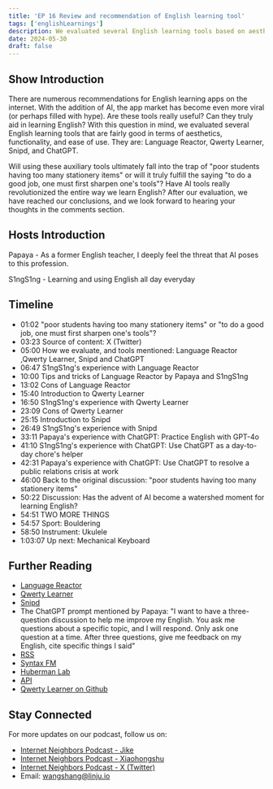 ```yaml
---
title: 'EP 16 Review and recommendation of English learning tool'
tags: ['englishLearnings']
description: We evaluated several English learning tools based on aesthetics, functionality, and ease of use, and discussed the importance of these tools for learning English
date: 2024-05-30
draft: false
---
```


## Show Introduction

There are numerous recommendations for English learning apps on the internet. With the addition of AI, the app market has become even more viral (or perhaps filled with hype). Are these tools really useful? Can they truly aid in learning English? With this question in mind, we evaluated several English learning tools that are fairly good in terms of aesthetics, functionality, and ease of use. They are: Language Reactor, Qwerty Learner, Snipd, and ChatGPT.

Will using these auxiliary tools ultimately fall into the trap of "poor students having too many stationery items" or will it truly fulfill the saying "to do a good job, one must first sharpen one's tools"? Have AI tools really revolutionized the entire way we learn English? After our evaluation, we have reached our conclusions, and we look forward to hearing your thoughts in the comments section.

## Hosts Introduction

Papaya - As a former English teacher, I deeply feel the threat that AI poses to this profession.

S1ngS1ng - Learning and using English all day everyday

## Timeline

- 01:02 "poor students having too many stationery items" or "to do a good job, one must first sharpen one's tools"?
- 03:23 Source of content: X (Twitter)
- 05:00 How we evaluate, and tools mentioned: Language Reactor ,Qwerty Learner, Snipd and ChatGPT
- 06:47 S1ngS1ng's experience with Language Reactor
- 10:00 Tips and tricks of Language Reactor by Papaya and S1ngS1ng
- 13:02 Cons of Language Reactor
- 15:40 Introduction to Qwerty Learner
- 16:50 S1ngS1ng's experience with Qwerty Learner
- 23:09 Cons of Qwerty Learner
- 25:15 Introduction to Snipd
- 26:49 S1ngS1ng's experience with Snipd
- 33:11 Papaya's experience with ChatGPT: Practice English with GPT-4o
- 41:10 S1ngS1ng's experience with ChatGPT: Use ChatGPT as a day-to-day chore's helper
- 42:31 Papaya's experience with ChatGPT: Use ChatGPT to resolve a public relations crisis at work
- 46:00 Back to the original discussion: "poor students having too many stationery items"
- 50:22 Discussion: Has the advent of AI become a watershed moment for learning English?
- 54:51 TWO MORE THINGS
- 54:57 Sport: Bouldering
- 58:50 Instrument: Ukulele
- 1:03:07 Up next: Mechanical Keyboard

## Further Reading

- [Language Reactor](https://www.languagereactor.com/)
- [Qwerty Learner](https://qwerty.kaiyi.cool/)
- [Snipd](https://www.snipd.com/)
- The ChatGPT prompt mentioned by Papaya: "I want to have a three-question discussion to help me improve my English. You ask me questions about a specific topic, and I will respond. Only ask one question at a time. After three questions, give me feedback on my English, cite specific things I said"
- [RSS](https://en.wikipedia.org/wiki/RSS/)
- [Syntax FM](https://syntax.fm/)
- [Huberman Lab](https://www.hubermanlab.com/)
- [API](https://en.wikipedia.org/wiki/API/)
- [Qwerty Learner on Github](https://github.com/RealKai42/qwerty-learner)

## Stay Connected

For more updates on our podcast, follow us on:

- [Internet Neighbors Podcast - Jike](https://m.okjike.com/users/c751f4fb-d31d-44cf-aef9-f6b55dec4cd5?source=user_card&s=eyJ1IjoiNjUyMzg3NmQwZWQ3ZTc2NjQ5ODMwNWE4IiwiZCI6MX0%3D)
- [Internet Neighbors Podcast - Xiaohongshu](https://www.xiaohongshu.com/user/profile/64c2024f00000000140396e6?xhsshare=WeixinSession&appuid=64c2024f00000000140396e6&apptime=1697005943)
- [Internet Neighbors Podcast - X (Twitter)](https://twitter.com/wslj_podcast)
- Email: wangshang@linju.io


